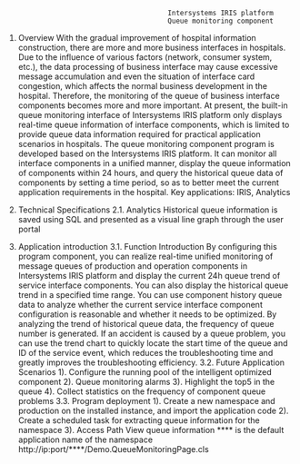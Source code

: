                                             Intersystems IRIS platform
                                            Queue monitoring component
1. Overview
  With the gradual improvement of hospital information construction, there are more and more business interfaces in hospitals. Due to the influence of various factors (network, consumer system, etc.), the data processing of business interface may cause excessive message accumulation and even the situation of interface card congestion, which affects the normal business development in the hospital. Therefore, the monitoring of the queue of business interface components becomes more and more important.
At present, the built-in queue monitoring interface of Intersystems IRIS platform only displays real-time queue information of interface components, which is limited to provide queue data information required for practical application scenarios in hospitals. The queue monitoring component program is developed based on the Intersystems IRIS platform. It can monitor all interface components in a unified manner, display the queue information of components within 24 hours, and query the historical queue data of components by setting a time period, so as to better meet the current application requirements in the hospital.
  Key applications: IRIS, Analytics
  
2. Technical Specifications
2.1. Analytics
  Historical queue information is saved using SQL and presented as a visual line graph through the user portal
3. Application introduction
3.1. Function Introduction
  By configuring this program component, you can realize real-time unified monitoring of message queues of production and operation components in Intersystems IRIS platform and display the current 24h queue trend of service interface components. You can also display the historical queue trend in a specified time range. You can use component history queue data to analyze whether the current service interface component configuration is reasonable and whether it needs to be optimized. By analyzing the trend of historical queue data, the frequency of queue number is generated. If an accident is caused by a queue problem, you can use the trend chart to quickly locate the start time of the queue and ID of the service event, which reduces the troubleshooting time and greatly improves the troubleshooting efficiency.
3.2. Future Application Scenarios
1). Configure the running pool of the intelligent optimized component
2). Queue monitoring alarms
3). Highlight the top5 in the queue
4). Collect statistics on the frequency of component queue problems
3.3. Program deployment
1). Create a new namespace and production on the installed instance, and import the application code
2). Create a scheduled task for extracting queue information for the namespace
3). Access Path View queue information **** is the default application name of the namespace
    http://ip:port/****/Demo.QueueMonitoringPage.cls
